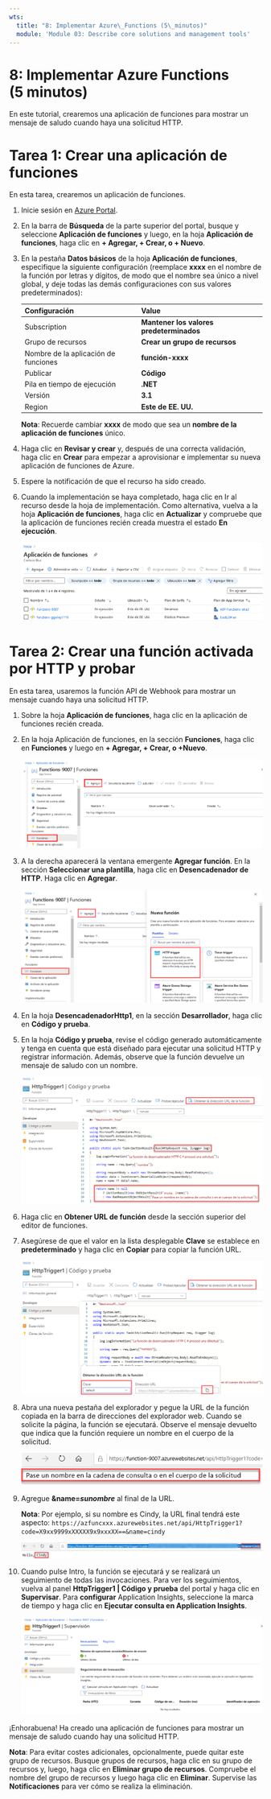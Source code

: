 ```yaml
---
wts:
  title: "8: Implementar Azure\_Functions (5\_minutos)"
  module: 'Module 03: Describe core solutions and management tools'
---
```

# <a name="08---implement-azure-functions-5-min"></a>8: Implementar Azure Functions (5 minutos)

En este tutorial, crearemos una aplicación de funciones para mostrar un mensaje de saludo cuando haya una solicitud HTTP. 

# <a name="task-1-create-a-function-app"></a>Tarea 1: Crear una aplicación de funciones 

En esta tarea, crearemos un aplicación de funciones.

1. Inicie sesión en [Azure Portal](https://portal.azure.com).

2. En la barra de **Búsqueda** de la parte superior del portal, busque y seleccione **Aplicación de funciones** y luego, en la hoja **Aplicación de funciones**, haga clic en **+ Agregar, + Crear, o + Nuevo**.

3. En la pestaña **Datos básicos** de la hoja **Aplicación de funciones**, especifique la siguiente configuración (reemplace **xxxx** en el nombre de la función por letras y dígitos, de modo que el nombre sea único a nivel global, y deje todas las demás configuraciones con sus valores predeterminados): 

    | Configuración | Value |
    | -- | --|
    | Subscription | **Mantener los valores predeterminados** |
    | Grupo de recursos | **Crear un grupo de recursos** |
    | Nombre de la aplicación de funciones | **función-xxxx** |
    | Publicar | **Código** |
    | Pila en tiempo de ejecución | **.NET** |
    | Versión | **3.1** |
    | Region | **Este de EE. UU.** |

    **Nota**: Recuerde cambiar **xxxx** de modo que sea un **nombre de la aplicación de funciones** único.

4. Haga clic en **Revisar y crear** y, después de una correcta validación, haga clic en **Crear** para empezar a aprovisionar e implementar su nueva aplicación de funciones de Azure.

5. Espere la notificación de que el recurso ha sido creado.

6. Cuando la implementación se haya completado, haga clic en Ir al recurso desde la hoja de implementación. Como alternativa, vuelva a la hoja **Aplicación de funciones**, haga clic en **Actualizar** y compruebe que la aplicación de funciones recién creada muestra el estado **En ejecución**. 

    ![Captura de pantalla de la página Aplicación de funciones con la nueva aplicación de funciones.](../images/0701.png)

# <a name="task-2-create-a-http-triggered-function-and-test"></a>Tarea 2: Crear una función activada por HTTP y probar

En esta tarea, usaremos la función API de Webhook para mostrar un mensaje cuando haya una solicitud HTTP. 

1. Sobre la hoja **Aplicación de funciones**, haga clic en la aplicación de funciones recién creada. 

2. En la hoja Aplicación de funciones, en la sección **Funciones**, haga clic en **Funciones** y luego en **+ Agregar, + Crear, o +Nuevo**.

    ![Captura de pantalla del paso elegir un entorno de desarrollo en Azure Functions para el panel Introducción .NET dentro de Azure Portal. Se resaltan los elementos de visualización para crear una nueva función en el portal. Los elementos resaltados son expandir la aplicación de funciones, agregar nuevas funciones, en el portal y el botón continuar.](../images/0702.png)

3. A la derecha aparecerá la ventana emergente **Agregar función**. En la sección **Seleccionar una plantilla**, haga clic en **Desencadenador de HTTP**. Haga clic en **Agregar**. 

    ![Captura de pantalla del paso Crear una función en Azure Functions para el panel Introducción .NET dentro de Azure Portal. La tarjeta de desencadenador HTTP se resalta para ilustrar los elementos de visualización utilizados para agregar un nuevo webhook a una función de Azure.](../images/0702a.png)

4. En la hoja **DesencadenadorHttp1**, en la sección **Desarrollador**, haga clic en **Código y prueba**. 

5. En la hoja **Código y prueba**, revise el código generado automáticamente y tenga en cuenta que está diseñado para ejecutar una solicitud HTTP y registrar información. Además, observe que la función devuelve un mensaje de saludo con un nombre. 

    ![Captura de pantalla del código de función. El mensaje de saludo está resaltado.](../images/0704.png)

6. Haga clic en **Obtener URL de función** desde la sección superior del editor de funciones. 

7. Asegúrese de que el valor en la lista desplegable **Clave** se establece en **predeterminado** y haga clic en **Copiar** para copiar la función URL. 

    ![Captura de pantalla del panel URL de obtención de funciones dentro del editor de funciones en Azure Portal. Los elementos de visualización obtienen el botón URL de la función, establecen el menú desplegable de teclas y el botón Copiar URL se resaltan para indicar cómo obtener y copiar la URL de la función desde el editor de funciones.](../images/0705.png)

8. Abra una nueva pestaña del explorador y pegue la URL de la función copiada en la barra de direcciones del explorador web. Cuando se solicite la página, la función se ejecutará. Observe el mensaje devuelto que indica que la función requiere un nombre en el cuerpo de la solicitud.

    ![Captura de pantalla del mensaje para proporcionar un nombre.](../images/0706.png)

9. Agregue **&name=*sunombre*** al final de la URL.

    **Nota**: Por ejemplo, si su nombre es Cindy, la URL final tendrá este aspecto: `https://azfuncxxx.azurewebsites.net/api/HttpTrigger1?code=X9xx9999xXXXXX9x9xxxXX==&name=cindy`

    ![Captura de pantalla de una URL de función resaltada y un nombre de usuario de ejemplo anexado en la barra de direcciones de un explorador web. El mensaje de saludo y el nombre de usuario también se resaltan para ilustrar el resultado de la función en la ventana principal del explorador.](../images/0707.png)

10. Cuando pulse Intro, la función se ejecutará y se realizará un seguimiento de todas las invocaciones. Para ver los seguimientos, vuelva al panel **HttpTrigger1 \| Código y prueba**  del portal y haga clic en **Supervisar**. Para **configurar** Application Insights, seleccione la marca de tiempo y haga clic en **Ejecutar consulta en Application Insights**.

    ![Captura de pantalla de un registro de información de seguimiento resultante de ejecutar la función dentro del editor de funciones en Azure Portal.](../images/0709.png) 

¡Enhorabuena! Ha creado una aplicación de funciones para mostrar un mensaje de saludo cuando hay una solicitud HTTP.  

**Nota**: Para evitar costes adicionales, opcionalmente, puede quitar este grupo de recursos. Busque grupos de recursos, haga clic en su grupo de recursos y, luego, haga clic en **Eliminar grupo de recursos**. Compruebe el nombre del grupo de recursos y luego haga clic en **Eliminar**. Supervise las **Notificaciones** para ver cómo se realiza la eliminación.
